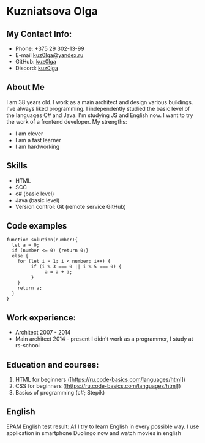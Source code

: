 # Kuzniatsova Olga
## My Contact Info:
* Phone: +375 29 302-13-99
* E-mail kuz0lga@yandex.ru
* GitHub: [kuz0lga](https://github.com/kuz0lga)
* Discord: [kuz0lga](https://discord.com/channels/516715744646660106/920695268998021231)
## About Me
I am 38 years old. I work as a main architect and design various buildings. I've always liked programming. I independently studied the basic level of the languages C# and Java. I'm studying JS and English  now. I want to try the work of a frontend developer.
My strengths:
* I am clever
* I am a fast learner
* I am hardworking
## Skills
* HTML
* SCC
* c# (basic level)
* Java (basic level)
* Version control: Git (remote service GitHub)
## Code examples
```
function solution(number){
  let a = 0;
  if (number <= 0) {return 0;}
  else {
    for (let i = 1; i < number; i++) {
         if (i % 3 === 0 || i % 5 === 0) {
              a = a + i;
         }
    }
    return a;
  }
}

```
## Work experience: 
* Architect 2007 - 2014
* Main architect 2014 - present
I didn’t work as a programmer, I study at rs-school
## Education and courses:
1. HTML for beginners ([https://ru.code-basics.com/languages/html])
2. CSS for beginners ([https://ru.code-basics.com/languages/html])
3. Basics of programming (c#; Stepik)
## English
EPAM English test result: A1 I try to learn English in every possible way. I use application in smartphone Duolingo now and watch movies in english